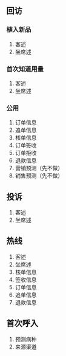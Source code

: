 ## 回访

### 植入新品

1. 客述
2. 坐席述

### 首次知道用量

1. 客述
2. 坐席述

### 公用

1. 订单信息
2. 追单信息
3. 核单信息
4. 订单签收
5. 订单拒收
6. 退款信息
7. 营销预测（先不做）
8. 销售预测（先不做）

## 投诉

1. 客述
2. 坐席述

## 热线

1. 客述
2. 坐席述
3. 核单信息
4. 签收信息
5. 订单信息
6. 追单信息
7. 退款信息

## 首次呼入

1. 预测病种
2. 来源渠道





